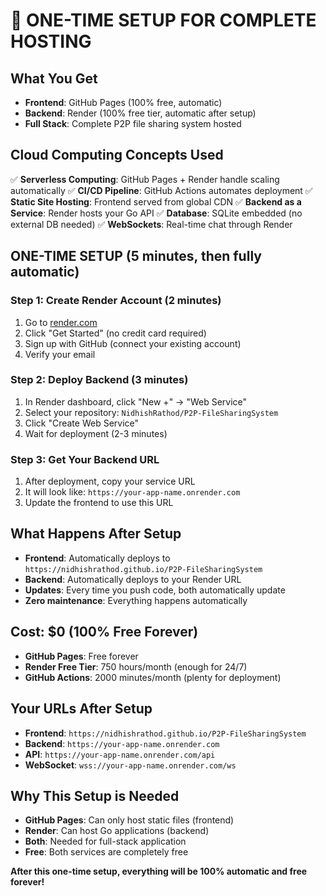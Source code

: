 # 🚀 ONE-TIME SETUP FOR COMPLETE HOSTING

## What You Get
- **Frontend**: GitHub Pages (100% free, automatic)
- **Backend**: Render (100% free tier, automatic after setup)
- **Full Stack**: Complete P2P file sharing system hosted

## Cloud Computing Concepts Used
✅ **Serverless Computing**: GitHub Pages + Render handle scaling automatically
✅ **CI/CD Pipeline**: GitHub Actions automates deployment
✅ **Static Site Hosting**: Frontend served from global CDN
✅ **Backend as a Service**: Render hosts your Go API
✅ **Database**: SQLite embedded (no external DB needed)
✅ **WebSockets**: Real-time chat through Render

## ONE-TIME SETUP (5 minutes, then fully automatic)

### Step 1: Create Render Account (2 minutes)
1. Go to [render.com](https://render.com)
2. Click "Get Started" (no credit card required)
3. Sign up with GitHub (connect your existing account)
4. Verify your email

### Step 2: Deploy Backend (3 minutes)
1. In Render dashboard, click "New +" → "Web Service"
2. Select your repository: `NidhishRathod/P2P-FileSharingSystem`
3. Click "Create Web Service"
4. Wait for deployment (2-3 minutes)

### Step 3: Get Your Backend URL
1. After deployment, copy your service URL
2. It will look like: `https://your-app-name.onrender.com`
3. Update the frontend to use this URL

## What Happens After Setup
- **Frontend**: Automatically deploys to `https://nidhishrathod.github.io/P2P-FileSharingSystem`
- **Backend**: Automatically deploys to your Render URL
- **Updates**: Every time you push code, both automatically update
- **Zero maintenance**: Everything happens automatically

## Cost: $0 (100% Free Forever)
- **GitHub Pages**: Free forever
- **Render Free Tier**: 750 hours/month (enough for 24/7)
- **GitHub Actions**: 2000 minutes/month (plenty for deployment)

## Your URLs After Setup
- **Frontend**: `https://nidhishrathod.github.io/P2P-FileSharingSystem`
- **Backend**: `https://your-app-name.onrender.com`
- **API**: `https://your-app-name.onrender.com/api`
- **WebSocket**: `wss://your-app-name.onrender.com/ws`

## Why This Setup is Needed
- **GitHub Pages**: Can only host static files (frontend)
- **Render**: Can host Go applications (backend)
- **Both**: Needed for full-stack application
- **Free**: Both services are completely free

**After this one-time setup, everything will be 100% automatic and free forever!**
